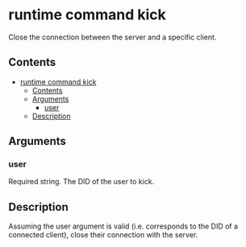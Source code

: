 # runtime command kick

Close the connection between the server and a specific client.

## Contents

- [runtime command kick](#runtime-command-kick)
  - [Contents](#contents)
  - [Arguments](#arguments)
    - [user](#user)
  - [Description](#description)

## Arguments

### user

Required string. The DID of the user to kick.

## Description

Assuming the user argument is valid (i.e. corresponds to the DID of a connected client), close their connection with the server. 